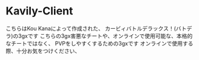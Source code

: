 # Kavily-Client
こちらはKou Kanaによって作成された、
カービィバトルデラックス！(バトデラ)の3gxです
こちらの3gx害悪なチートや、オンラインで使用可能な、本格的なチートではなく、
PVPをしやすくするための3gxです
オンラインで使用する際、十分お気をつけください、
